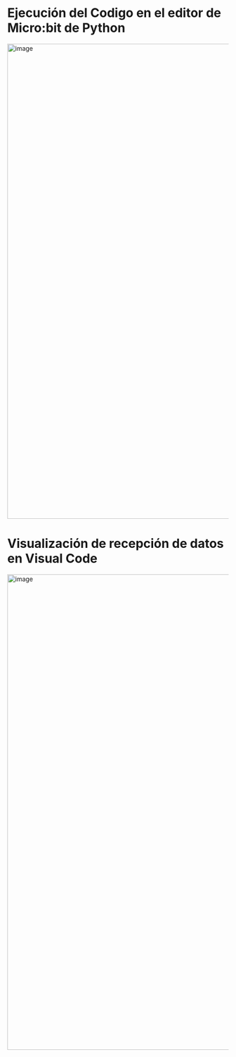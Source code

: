 # Ejecución del Codigo en el editor de Micro:bit de Python
<img width="1916" height="1078" alt="image" src="https://github.com/user-attachments/assets/871b9e67-d488-44e3-bf74-0bc4f48f4045" />

# Visualización de recepción de datos en Visual Code
<img width="1919" height="1079" alt="image" src="https://github.com/user-attachments/assets/e7e924b9-a49a-45ff-b7ff-b146e37ce517" />
